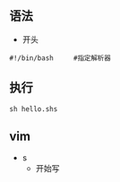## 语法

- 开头

```shell
#!/bin/bash		#指定解析器
```

## 执行

```shell
sh hello.shs
```

## vim

- s
  - 开始写